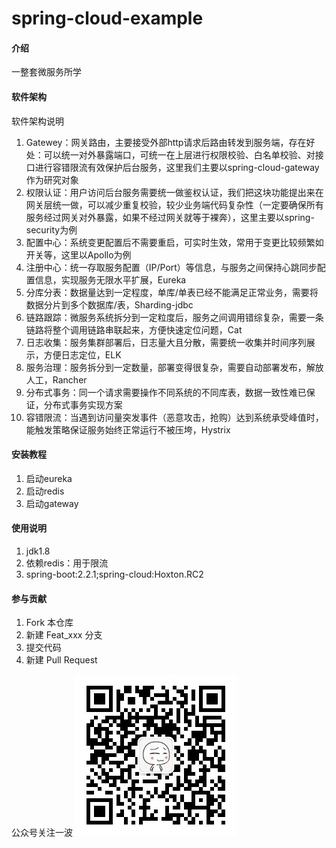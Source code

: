 # spring-cloud-example

#### 介绍
一整套微服务所学

#### 软件架构
软件架构说明
1.  Gatewey：网关路由，主要接受外部http请求后路由转发到服务端，存在好处：可以统一对外暴露端口，可统一在上层进行权限校验、白名单校验、对接口进行容错限流有效保护后台服务，这里我们主要以spring-cloud-gateway作为研究对象
2.  权限认证：用户访问后台服务需要统一做鉴权认证，我们把这块功能提出来在网关层统一做，可以减少重复校验，较少业务端代码复杂性（一定要确保所有服务经过网关对外暴露，如果不经过网关就等于裸奔），这里主要以spring-security为例
3.  配置中心：系统变更配置后不需要重启，可实时生效，常用于变更比较频繁如开关等，这里以Apollo为例
4.  注册中心：统一存取服务配置（IP/Port）等信息，与服务之间保持心跳同步配置信息，实现服务无限水平扩展，Eureka
5.  分库分表：数据量达到一定程度，单库/单表已经不能满足正常业务，需要将数据分片到多个数据库/表，Sharding-jdbc
6.  链路跟踪：微服务系统拆分到一定粒度后，服务之间调用错综复杂，需要一条链路将整个调用链路串联起来，方便快速定位问题，Cat
7.  日志收集：服务集群部署后，日志量大且分散，需要统一收集并时间序列展示，方便日志定位，ELK
8.  服务治理：服务拆分到一定数量，部署变得很复杂，需要自动部署发布，解放人工，Rancher
9.  分布式事务：同一个请求需要操作不同系统的不同库表，数据一致性难已保证，分布式事务实现方案
10.  容错限流：当遇到访问量突发事件（恶意攻击，抢购）达到系统承受峰值时，能触发策略保证服务始终正常运行不被压垮，Hystrix

#### 安装教程

1.  启动eureka
2.  启动redis
3.  启动gateway

#### 使用说明

1.  jdk1.8
2.  依赖redis：用于限流
3.  spring-boot:2.2.1;spring-cloud:Hoxton.RC2

#### 参与贡献

1.  Fork 本仓库
2.  新建 Feat_xxx 分支
3.  提交代码
4.  新建 Pull Request

公众号关注一波
![](5cm.jpg)